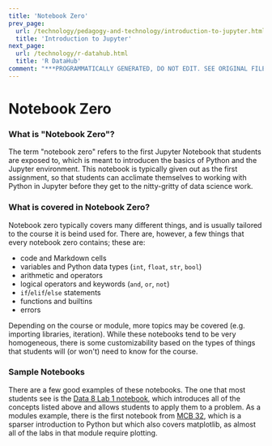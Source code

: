```yaml
---
title: 'Notebook Zero'
prev_page:
  url: /technology/pedagogy-and-technology/introduction-to-jupyter.html
  title: 'Introduction to Jupyter'
next_page:
  url: /technology/r-datahub.html
  title: 'R DataHub'
comment: "***PROGRAMMATICALLY GENERATED, DO NOT EDIT. SEE ORIGINAL FILES IN /content***"
---
```

# Notebook Zero

### What is "Notebook Zero"?

The term "notebook zero" refers to the first Jupyter Notebook that students are exposed to, which is meant to introducen the basics of Python and the Jupyter environment. This notebook is typically given out as the first assignment, so that students can acclimate themselves to working with Python in Jupyter before they get to the nitty-gritty of data science work.

### What is covered in Notebook Zero?

Notebook zero typically covers many different things, and is usually tailored to the course it is beind used for. There are, however, a few things that every notebook zero contains; these are:

* code and Markdown cells
* variables and Python data types (`int`, `float`, `str`, `bool`)
* arithmetic and operators
* logical operators and keywords (`and`, `or`, `not`)
* `if`/`elif`/`else` statements
* functions and builtins
* errors


Depending on the course or module, more topics may be covered (e.g. importing libraries, iteration). While these notebooks tend to be very homogeneous, there is some customizability based on the types of things that students will (or won't) need to know for the course.

### Sample Notebooks

There are a few good examples of these notebooks. The one that most students see is the [Data 8 Lab 1 notebook](https://github.com/data-8/materials-sp19/blob/master/materials/sp19/lab/lab01/lab01.ipynb), which introduces all of the concepts listed above and allows students to apply them to a problem. As a modules example, there is the first notebook from [MCB 32](https://github.com/ds-modules/MCB-32/blob/master/lab02/lab02.ipynb), which is a sparser introduction to Python but which also covers matplotlib, as almost all of the labs in that module require plotting.